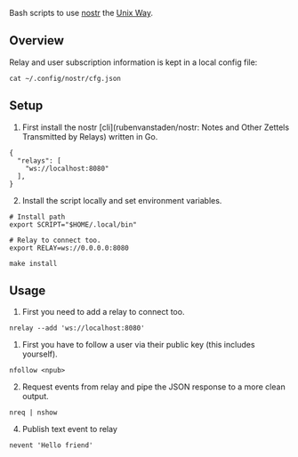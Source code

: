 Bash scripts to use [nostr](https://nostr.com/) the [Unix Way](https://en.wikipedia.org/wiki/Unix_philosophy).

## Overview

Relay and user subscription information is kept in a local config file:

```shell
cat ~/.config/nostr/cfg.json
```

## Setup

1. First install the nostr [cli](rubenvanstaden/nostr: Notes and Other Zettels Transmitted by Relays) written in Go.

```shell
{
  "relays": [
    "ws://localhost:8080"
  ],
}
```

2. Install the script locally and set environment variables.

```shell
# Install path
export SCRIPT="$HOME/.local/bin"

# Relay to connect too.
export RELAY=ws://0.0.0.0:8080

make install
```

## Usage

1. First you need to add a relay to connect too.

```shell
nrelay --add 'ws://localhost:8080'
```

1. First you have to follow a user via their public key (this includes yourself).

```shell
nfollow <npub>
```

2. Request events from relay and pipe the JSON response to a more clean output.

```shell
nreq | nshow
```

4. Publish text event to relay

```shell
nevent 'Hello friend'
```

